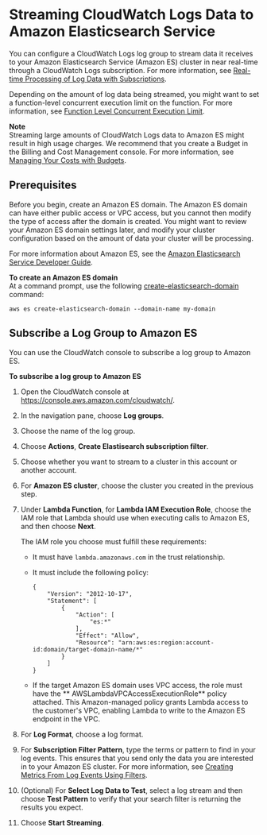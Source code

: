 # Streaming CloudWatch Logs Data to Amazon Elasticsearch Service<a name="CWL_ES_Stream"></a>

You can configure a CloudWatch Logs log group to stream data it receives to your Amazon Elasticsearch Service \(Amazon ES\) cluster in near real\-time through a CloudWatch Logs subscription\. For more information, see [Real\-time Processing of Log Data with Subscriptions](Subscriptions.md)\.

Depending on the amount of log data being streamed, you might want to set a function\-level concurrent execution limit on the function\. For more information, see [Function Level Concurrent Execution Limit](https://docs.aws.amazon.com/lambda/latest/dg/concurrent-executions.html#per-function-concurrency)\.

**Note**  
Streaming large amounts of CloudWatch Logs data to Amazon ES might result in high usage charges\. We recommend that you create a Budget in the Billing and Cost Management console\. For more information, see [Managing Your Costs with Budgets](https://docs.aws.amazon.com/awsaccountbilling/latest/aboutv2/budgets-managing-costs.html)\.

## Prerequisites<a name="CWL_ES_Domain"></a>

Before you begin, create an Amazon ES domain\. The Amazon ES domain can have either public access or VPC access, but you cannot then modify the type of access after the domain is created\. You might want to review your Amazon ES domain settings later, and modify your cluster configuration based on the amount of data your cluster will be processing\.

For more information about Amazon ES, see the [Amazon Elasticsearch Service Developer Guide](https://docs.aws.amazon.com/elasticsearch-service/latest/developerguide/)\.

**To create an Amazon ES domain**  
At a command prompt, use the following [create\-elasticsearch\-domain](https://docs.aws.amazon.com/cli/latest/reference/es/create-elasticsearch-domain.html) command:

```
aws es create-elasticsearch-domain --domain-name my-domain
```

## Subscribe a Log Group to Amazon ES<a name="CWL_ES_LG"></a>

You can use the CloudWatch console to subscribe a log group to Amazon ES\.

**To subscribe a log group to Amazon ES**

1. Open the CloudWatch console at [https://console\.aws\.amazon\.com/cloudwatch/](https://console.aws.amazon.com/cloudwatch/)\.

1. In the navigation pane, choose **Log groups**\.

1. Choose the name of the log group\.

1. Choose **Actions**, **Create Elastisearch subscription filter**\.

1. Choose whether you want to stream to a cluster in this account or another account\.

1. For **Amazon ES cluster**, choose the cluster you created in the previous step\.

1. Under **Lambda Function**, for **Lambda IAM Execution Role**, choose the IAM role that Lambda should use when executing calls to Amazon ES, and then choose **Next**\.

   The IAM role you choose must fulfill these requirements:
   + It must have `lambda.amazonaws.com` in the trust relationship\.
   + It must include the following policy:

     ```
     {
         "Version": "2012-10-17",
         "Statement": [
             {
                 "Action": [
                     "es:*"
                 ],
                 "Effect": "Allow",
                 "Resource": "arn:aws:es:region:account-id:domain/target-domain-name/*"
             }
         ]
     }
     ```
   + If the target Amazon ES domain uses VPC access, the role must have the ** AWSLambdaVPCAccessExecutionRole** policy attached\. This Amazon\-managed policy grants Lambda access to the customer's VPC, enabling Lambda to write to the Amazon ES endpoint in the VPC\. 

1. For **Log Format**, choose a log format\.

1. For **Subscription Filter Pattern**, type the terms or pattern to find in your log events\. This ensures that you send only the data you are interested in to your Amazon ES cluster\. For more information, see [Creating Metrics From Log Events Using Filters](MonitoringLogData.md)\.

1. \(Optional\) For **Select Log Data to Test**, select a log stream and then choose **Test Pattern** to verify that your search filter is returning the results you expect\.

1. Choose **Start Streaming**\.